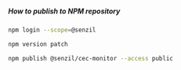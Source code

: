 ##### How to publish to NPM repository

```bash
npm login --scope=@senzil

npm version patch

npm publish @senzil/cec-monitor --access public

```